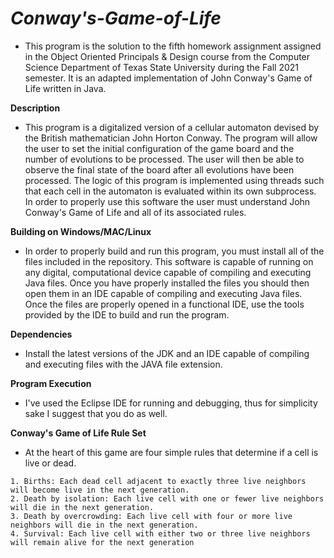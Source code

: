 # ***Conway's-Game-of-Life***
* This program is the solution to the fifth homework assignment assigned in the Object Oriented Principals & Design course from the Computer Science Department of Texas State University during the Fall 2021 semester. It is an adapted implementation of John Conway's Game of Life written in Java.

**Description**
* This program is a digitalized version of a cellular automaton devised by the British mathematician John Horton Conway. The program will allow the user to set the initial configuration of the game board and the number of evolutions to be processed. The user will then be able to observe the final state of the board after all evolutions have been processed. The logic of this program is implemented using threads such that each cell in the automaton is evaluated within its own subprocess. In order to properly use this software the user must understand John Conway's Game of Life and all of its associated rules.

**Building on Windows/MAC/Linux**
* In order to properly build and run this program, you must install all of the files included in the repository. This software is capable of running on any digital, computational device capable of compiling and executing Java files. Once you have properly installed the files you should then open them in an IDE capable of compiling and executing Java files. Once the files are properly opened in a functional IDE, use the tools provided by the IDE to build and run the program.

**Dependencies**
* Install the latest versions of the JDK and an IDE capable of compiling and executing files with the JAVA file extension.

**Program Execution**
* I've used the Eclipse IDE for running and debugging, thus for simplicity sake I suggest that you do as well.

**Conway's Game of Life Rule Set**
- At the heart of this game are four simple rules that determine if a cell is live or dead.
```
1. Births: Each dead cell adjacent to exactly three live neighbors will become live in the next generation.
2. Death by isolation: Each live cell with one or fewer live neighbors will die in the next generation.
3. Death by overcrowding: Each live cell with four or more live neighbors will die in the next generation.
4. Survival: Each live cell with either two or three live neighbors will remain alive for the next generation
```
